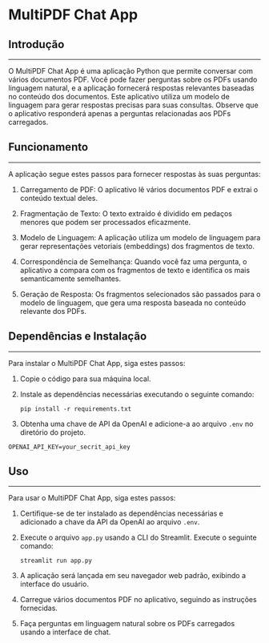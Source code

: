 # MultiPDF Chat App


## Introdução
------------
O MultiPDF Chat App é uma aplicação Python que permite conversar com vários documentos PDF. Você pode fazer perguntas sobre os PDFs usando linguagem natural, e a aplicação fornecerá respostas relevantes baseadas no conteúdo dos documentos. Este aplicativo utiliza um modelo de linguagem para gerar respostas precisas para suas consultas. Observe que o aplicativo responderá apenas a perguntas relacionadas aos PDFs carregados.

## Funcionamento
------------


A aplicação segue estes passos para fornecer respostas às suas perguntas:

1. Carregamento de PDF: O aplicativo lê vários documentos PDF e extrai o conteúdo textual deles.

2. Fragmentação de Texto: O texto extraído é dividido em pedaços menores que podem ser processados eficazmente.

3. Modelo de Linguagem: A aplicação utiliza um modelo de linguagem para gerar representações vetoriais (embeddings) dos fragmentos de texto.

4. Correspondência de Semelhança: Quando você faz uma pergunta, o aplicativo a compara com os fragmentos de texto e identifica os mais semanticamente semelhantes.

5. Geração de Resposta: Os fragmentos selecionados são passados para o modelo de linguagem, que gera uma resposta baseada no conteúdo relevante dos PDFs.

## Dependências e Instalação
----------------------------
Para instalar o MultiPDF Chat App, siga estes passos:

1. Copie o código para sua máquina local.

2. Instale as dependências necessárias executando o seguinte comando:
   ```
   pip install -r requirements.txt
   ```

3. Obtenha uma chave de API da OpenAI e adicione-a ao arquivo `.env` no diretório do projeto.
```commandline
OPENAI_API_KEY=your_secrit_api_key
```

## Uso
-----
Para usar o MultiPDF Chat App, siga estes passos:

1. Certifique-se de ter instalado as dependências necessárias e adicionado a chave da API da OpenAI ao arquivo `.env`.

2. Execute o arquivo `app.py` usando a CLI do Streamlit. Execute o seguinte comando:
   ```
   streamlit run app.py
   ```

3. A aplicação será lançada em seu navegador web padrão, exibindo a interface do usuário.

4. Carregue vários documentos PDF no aplicativo, seguindo as instruções fornecidas.

5. Faça perguntas em linguagem natural sobre os PDFs carregados usando a interface de chat.
